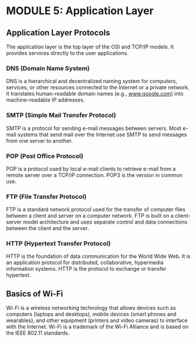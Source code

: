 # MODULE 5: Application Layer

## Application Layer Protocols
The application layer is the top layer of the OSI and TCP/IP models. It provides services directly to the user applications.

### DNS (Domain Name System)
DNS is a hierarchical and decentralized naming system for computers, services, or other resources connected to the Internet or a private network. It translates human-readable domain names (e.g., www.google.com) into machine-readable IP addresses.

### SMTP (Simple Mail Transfer Protocol)
SMTP is a protocol for sending e-mail messages between servers. Most e-mail systems that send mail over the Internet use SMTP to send messages from one server to another.

### POP (Post Office Protocol)
POP is a protocol used by local e-mail clients to retrieve e-mail from a remote server over a TCP/IP connection. POP3 is the version in common use.

### FTP (File Transfer Protocol)
FTP is a standard network protocol used for the transfer of computer files between a client and server on a computer network. FTP is built on a client-server model architecture and uses separate control and data connections between the client and the server.

### HTTP (Hypertext Transfer Protocol)
HTTP is the foundation of data communication for the World Wide Web. It is an application protocol for distributed, collaborative, hypermedia information systems. HTTP is the protocol to exchange or transfer hypertext.

## Basics of Wi-Fi
Wi-Fi is a wireless networking technology that allows devices such as computers (laptops and desktops), mobile devices (smart phones and wearables), and other equipment (printers and video cameras) to interface with the Internet. Wi-Fi is a trademark of the Wi-Fi Alliance and is based on the IEEE 802.11 standards.